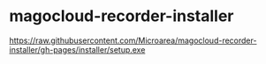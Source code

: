# magocloud-recorder-installer

https://raw.githubusercontent.com/Microarea/magocloud-recorder-installer/gh-pages/installer/setup.exe
